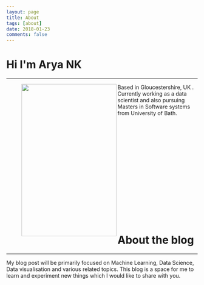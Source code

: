 ```yaml
---
layout: page
title: About
tags: [about]
date: 2018-01-23
comments: false
---
```

    
# Hi I'm Arya NK
---

<figure>
	<img src="https://raw.githubusercontent.com/Arya-NK/Arya_NK/gh-pages/assets/img/my_picture.jpg?token=ARK0QClMxNTIXV-F73soq2apEJ6ZQyX3ks5anX44wA%3D%3D" align="left" height="400" width="250">
	
</figure>

Based in Gloucestershire, UK . Currently working as a data scientist and also pursuing Masters in Software systems from University of Bath. 

<br><br><br><br><br><br><br><br><br><br><br><br><br><br><br>






# About the blog
---
My blog post will be primarily focused on Machine Learning, Data Science, Data visualisation and various related topics. This blog is a space for me to learn and experiment new things which I would like to share with you.
